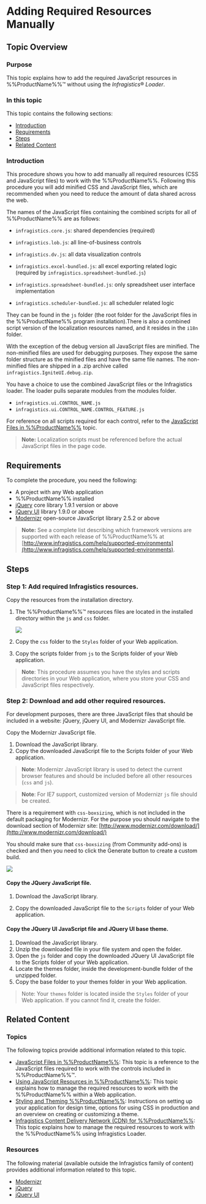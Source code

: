 ﻿<!--
|metadata|
{
    "fileName": "adding-the-required-resources-for-netadvantage-for-jquery",
    "controlName": [],
    "tags": []
}
|metadata|
-->

# Adding Required Resources Manually

## Topic Overview

### Purpose
This topic explains how to add the required JavaScript resources in %%ProductName%%™ without using the *Infragistics*®  *Loader*.

### In this topic

This topic contains the following sections:

- [Introduction](#introduction)
- [Requirements](#requirements)
- [Steps](#steps)
- [Related Content](#related-content)

### <a id="introduction"></a> Introduction
This procedure shows you how to add manually all required resources (CSS and JavaScript files) to work with the %%ProductName%%. Following this procedure you will add minified CSS and JavaScript files, which are recommended when you need to reduce the amount of data shared across the web.

The names of the JavaScript files containing the combined scripts for all of %%ProductName%% are as follows:

-   `infragistics.core.js`: shared dependencies (required)

-   `infragistics.lob.js`: all line-of-business controls

-   `infragistics.dv.js`: all data visualization controls

-   `infragistics.excel-bundled.js`: all excel exporting related logic (required by `infragistics.spreadsheet-bundled.js`)

-   `infragistics.spreadsheet-bundled.js`: only spreadsheet user interface implementation

-   `infragistics.scheduler-bundled.js`: all scheduler related logic

They can be found in the `js` folder (the root folder for the JavaScript files in the %%ProductName%% program installation).There is also a combined script version of the localization resources named, and it resides in the `i18n` folder.

With the exception of the debug version all JavaScript files are minified. The non-minified files are used for debugging purposes. They expose the same folder structure as the minified files and have the same file names. The non-minified files are shipped in a .zip archive called `infragistics.IgniteUI.debug.zip`.

You have a choice to use the combined JavaScript files or the Infragistics loader. The loader pulls separate modules from the modules folder.

- `infragistics.ui.CONTROL_NAME.js`
- `infragistics.ui.CONTROL_NAME.CONTROL_FEATURE.js`

For reference on all scripts required for each control, refer to the [JavaScript Files in %%ProductName%%](Deployment-Guide-JavaScript-Files.html) topic.

> **Note:** Localization scripts must be referenced before the actual JavaScript files in the page code.

## <a id="requirements"></a> Requirements

To complete the procedure, you need the following:

-   A project with any Web application
-   %%ProductName%% installed
-   [jQuery](http://jquery.com/) core library 1.9.1 version or above
-   [jQuery UI](http://jqueryui.com/) library 1.9.0 or above
-   [Modernizr](http://modernizr.com/) open-source JavaScript library 2.5.2 or above

> **Note:** See a complete list describing which framework versions are supported with each release of %%ProductName%% at [http://www.infragistics.com/help/supported-environments](http://www.infragistics.com/help/supported-environments).

## <a id="steps"></a> Steps

### Step 1: Add required Infragistics resources.

Copy the resources from the installation directory.

1. The %%ProductName%%™ resources files are located in the installed directory within the `js` and `css` folder.

	![](images/Adding_the_Required_Resources_for_NetAdvantage_for_jQuery_2.png)

2. Copy the `css` folder to the `Styles` folder of your Web application.

3. Copy the scripts folder from `js` to the Scripts folder of your Web application.

> **Note**: This procedure assumes you have the styles and scripts directories in your Web application, where you store your CSS and JavaScript files respectively.

### Step ​2: Download and add other required resources.

For development purposes, there are three JavaScript files that should be included in a website: jQuery, jQuery UI, and Modernizr JavaScript file.

Copy the Modernizr JavaScript file.

1. Download the JavaScript library.
2. Copy the downloaded JavaScript file to the Scripts folder of your Web application.

> **Note**: Modernizr JavaScript library is used to detect the current browser features and should be included before all other resources (`css` and `js`).

> **Note**: For IE7 support, customized version of Modernizr `js` file should be created.

There is a requirement with `css-boxsizing`, which is not included in the default packaging for Modernizr. For the purpose you should navigate to the download section of Modernizr site: [http://www.modernizr.com/download/](http://www.modernizr.com/download/)

You should make sure that `css-boxsizing` (from Community add-ons) is checked and then you need to click the Generate button to create a custom build.

![](images/Adding_the_Required_Resources_for_NetAdvantage_for_jQuery_3.png)

#### Copy the JQuery JavaScript file.

1. Download the JavaScript library.

2. Copy the downloaded JavaScript file to the `Scripts` folder of your Web application.

#### Copy the JQuery UI JavaScript file and JQuery UI base theme.

1. Download the JavaScript library.
2. Unzip the downloaded file in your file system and open the folder.
3. Open the `js` folder and copy the downloaded JQuery UI JavaScript file to the Scripts folder of your Web application.
4. Locate the themes folder, inside the development-bundle folder of the unzipped folder.
5. Copy the base folder to your themes folder in your Web application.

> Note: Your `themes` folder is located inside the `Styles` folder of your Web application. If you cannot find it, create the folder.

## <a id="related-content"></a> Related Content

### Topics
The following topics provide additional information related to this topic.

- [JavaScript Files in %%ProductName%%](Deployment-Guide-JavaScript-Files.html): This topic is a reference to the JavaScript files required to work with the controls included in %%ProductName%%™.
- [Using JavaScript Resources in %%ProductName%%](Deployment-Guide-JavaScript-Resources.html): This topic explains how to manage the required resources to work with the %%ProductName%% within a Web application.
- [Styling and Theming %%ProductName%%](Deployment-Guide-Styling-and-Theming.html): Instructions on setting up your application for design time, options for using CSS in production and an overview on creating or customizing a theme.
- [Infragistics Content Delivery Network (CDN) for %%ProductName%%](Deployment-Guide-Infragistics-Content-Delivery-Network%28CDN%29.html): This topic explains how to manage the required resources to work with the %%ProductName%% using Infragistics Loader.

### Resources
The following material (available outside the Infragistics family of content) provides additional information related to this topic.

- [Modernizr](http://modernizr.com/)
- [jQuery](http://jquery.com/)
- [jQuery UI](http://jqueryui.com/)
